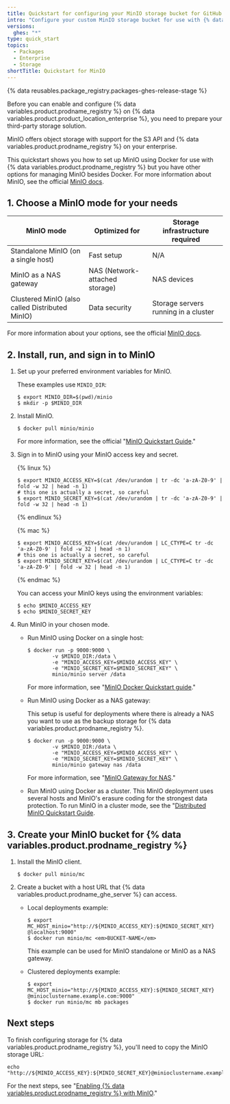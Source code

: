 ```yaml
---
title: Quickstart for configuring your MinIO storage bucket for GitHub Packages
intro: "Configure your custom MinIO storage bucket for use with {% data variables.product.prodname_registry %}."
versions:
  ghes: "*"
type: quick_start
topics:
  - Packages
  - Enterprise
  - Storage
shortTitle: Quickstart for MinIO
---
```


{% data reusables.package_registry.packages-ghes-release-stage %}

Before you can enable and configure {% data variables.product.prodname_registry %} on {% data variables.product.product_location_enterprise %}, you need to prepare your third-party storage solution.

MinIO offers object storage with support for the S3 API and {% data variables.product.prodname_registry %} on your enterprise.

This quickstart shows you how to set up MinIO using Docker for use with {% data variables.product.prodname_registry %} but you have other options for managing MinIO besides Docker. For more information about MinIO, see the official [MinIO docs](https://docs.min.io/).

## 1. Choose a MinIO mode for your needs

| MinIO mode                                      | Optimized for                  | Storage infrastructure required      |
| ----------------------------------------------- | ------------------------------ | ------------------------------------ |
| Standalone MinIO (on a single host)             | Fast setup                     | N/A                                  |
| MinIO as a NAS gateway                          | NAS (Network-attached storage) | NAS devices                          |
| Clustered MinIO (also called Distributed MinIO) | Data security                  | Storage servers running in a cluster |

For more information about your options, see the official [MinIO docs](https://docs.min.io/).

## 2. Install, run, and sign in to MinIO

1. Set up your preferred environment variables for MinIO.

   These examples use `MINIO_DIR`:

   ```shell
   $ export MINIO_DIR=$(pwd)/minio
   $ mkdir -p $MINIO_DIR
   ```

2. Install MinIO.

   ```shell
   $ docker pull minio/minio
   ```

   For more information, see the official "[MinIO Quickstart Guide](https://docs.min.io/docs/minio-quickstart-guide)."

3. Sign in to MinIO using your MinIO access key and secret.

   {% linux %}

   ```shell
   $ export MINIO_ACCESS_KEY=$(cat /dev/urandom | tr -dc 'a-zA-Z0-9' | fold -w 32 | head -n 1)
   # this one is actually a secret, so careful
   $ export MINIO_SECRET_KEY=$(cat /dev/urandom | tr -dc 'a-zA-Z0-9' | fold -w 32 | head -n 1)
   ```

   {% endlinux %}

   {% mac %}

   ```shell
   $ export MINIO_ACCESS_KEY=$(cat /dev/urandom | LC_CTYPE=C tr -dc 'a-zA-Z0-9' | fold -w 32 | head -n 1)
   # this one is actually a secret, so careful
   $ export MINIO_SECRET_KEY=$(cat /dev/urandom | LC_CTYPE=C tr -dc 'a-zA-Z0-9' | fold -w 32 | head -n 1)
   ```

   {% endmac %}

   You can access your MinIO keys using the environment variables:

   ```shell
   $ echo $MINIO_ACCESS_KEY
   $ echo $MINIO_SECRET_KEY
   ```

4. Run MinIO in your chosen mode.

   - Run MinIO using Docker on a single host:

     ```shell
     $ docker run -p 9000:9000 \
             -v $MINIO_DIR:/data \
             -e "MINIO_ACCESS_KEY=$MINIO_ACCESS_KEY" \
             -e "MINIO_SECRET_KEY=$MINIO_SECRET_KEY" \
             minio/minio server /data
     ```

     For more information, see "[MinIO Docker Quickstart guide](https://docs.min.io/docs/minio-docker-quickstart-guide.html)."

   - Run MinIO using Docker as a NAS gateway:

     This setup is useful for deployments where there is already a NAS you want to use as the backup storage for {% data variables.product.prodname_registry %}.

     ```shell
     $ docker run -p 9000:9000 \
             -v $MINIO_DIR:/data \
             -e "MINIO_ACCESS_KEY=$MINIO_ACCESS_KEY" \
             -e "MINIO_SECRET_KEY=$MINIO_SECRET_KEY" \
             minio/minio gateway nas /data
     ```

     For more information, see "[MinIO Gateway for NAS](https://docs.min.io/docs/minio-gateway-for-nas.html)."

   - Run MinIO using Docker as a cluster. This MinIO deployment uses several hosts and MinIO's erasure coding for the strongest data protection. To run MinIO in a cluster mode, see the "[Distributed MinIO Quickstart Guide](https://docs.min.io/docs/distributed-minio-quickstart-guide.html).

## 3. Create your MinIO bucket for {% data variables.product.prodname_registry %}

1. Install the MinIO client.

   ```shell
   $ docker pull minio/mc
   ```

2. Create a bucket with a host URL that {% data variables.product.prodname_ghe_server %} can access.

   - Local deployments example:

     ```shell
     $ export MC_HOST_minio="http://${MINIO_ACCESS_KEY}:${MINIO_SECRET_KEY} @localhost:9000"
     $ docker run minio/mc <em>BUCKET-NAME</em>
     ```

     This example can be used for MinIO standalone or MinIO as a NAS gateway.

   - Clustered deployments example:

     ```shell
     $ export MC_HOST_minio="http://${MINIO_ACCESS_KEY}:${MINIO_SECRET_KEY} @minioclustername.example.com:9000"
     $ docker run minio/mc mb packages
     ```

## Next steps

To finish configuring storage for {% data variables.product.prodname_registry %}, you'll need to copy the MinIO storage URL:

```
echo "http://${MINIO_ACCESS_KEY}:${MINIO_SECRET_KEY}@minioclustername.example.com:9000"
```

For the next steps, see "[Enabling {% data variables.product.prodname_registry %} with MinIO](/admin/packages/enabling-github-packages-with-minio)."
